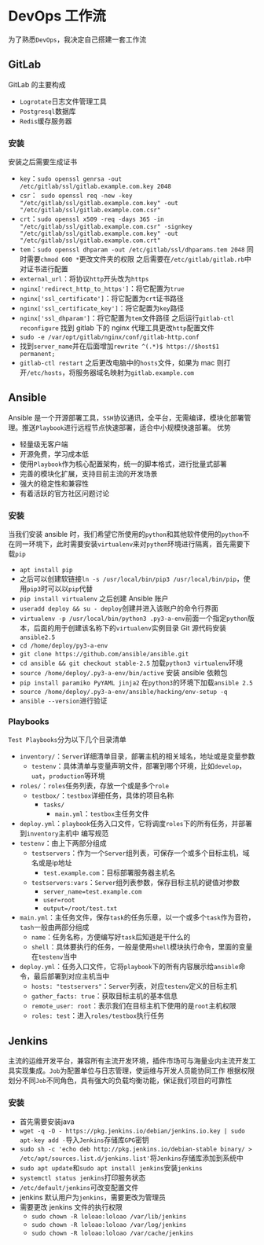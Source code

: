 # DevOps 工作流
为了熟悉`DevOps`，我决定自己搭建一套工作流
## GitLab
GitLab 的主要构成
- `Logrotate`日志文件管理工具
- `Postgresql`数据库
- `Redis`缓存服务器

### 安装
安装之后需要生成证书
- `key`：`sudo openssl genrsa -out /etc/gitlab/ssl/gitlab.example.com.key 2048`
- `csr`：` sudo openssl req -new -key "/etc/gitlab/ssl/gitlab.example.com.key" -out "/etc/gitlab/ssl/gitlab.example.com.csr"`
- `crt`：`sudo openssl x509 -req -days 365 -in "/etc/gitlab/ssl/gitlab.example.com.csr" -signkey "/etc/gitlab/ssl/gitlab.example.com.key" -out "/etc/gitlab/ssl/gitlab.example.com.crt"`
- `tem`：`sudo openssl dhparam -out /etc/gitlab/ssl/dhparams.tem 2048`
同时需要`chmod 600 *`更改文件夹的权限
之后需要在`/etc/gitlab/gitlab.rb`中对证书进行配置
- `external_url`：将协议`http`开头改为`https`
- `nginx['redirect_http_to_https']`：将它配置为`true`
- `nginx['ssl_certificate']`：将它配置为`crt`证书路径
- `nginx['ssl_certificate_key']`：将它配置为`key`路径
- `nginx['ssl_dhparam']`：将它配置为`tem`文件路径
之后运行`gitlab-ctl reconfigure`
找到 gitlab 下的 nginx 代理工具更改`http`配置文件
- `sudo -e /var/opt/gitlab/nginx/conf/gitlab-http.conf`
- 找到`server_name`并在后面增加`rewrite ^(.*)$ https://$host$1 permanent;`
- `gitlab-ctl restart`
之后更改电脑中的`hosts`文件，如果为 mac 则打开`/etc/hosts`，将服务器域名映射为`gitlab.example.com`
 
## Ansible
Ansible 是一个开源部署工具，`SSH`协议通讯，全平台，无需编译，模块化部署管理。推送`Playbook`进行远程节点快速部署，适合中小规模快速部署。
优势
- 轻量级无客户端
- 开源免费，学习成本低
- 使用`Playbook`作为核心配置架构，统一的脚本格式，进行批量式部署
- 完善的模块化扩展，支持目前主流的开发场景
- 强大的稳定性和兼容性
- 有着活跃的官方社区问题讨论

### 安装
当我们安装 ansible 时，我们希望它所使用的`python`和其他软件使用的`python`不在同一环境下，此时需要安装`virtualenv`来对`python`环境进行隔离，首先需要下载`pip`
- `apt install pip`
- 之后可以创建软链接`ln -s /usr/local/bin/pip3 /usr/local/bin/pip`，使用`pip3`时可以以`pip`代替
- `pip install virtualenv`
之后创建 Ansible 账户
- `useradd deploy && su - deploy`创建并进入该账户的命令行界面
- `virtualenv -p /usr/local/bin/python3 .py3-a-env`前面一个指定`python`版本，后面的用于创建该名称下的`virtualenv`实例目录
Git 源代码安装`ansible2.5`
- `cd /home/deploy/py3-a-env`
- `git clone https://github.com/ansible/ansible.git`
- `cd ansible && git checkout stable-2.5`
加载`python3 virtualenv`环境
- `source /home/deploy/.py3-a-env/bin/active`
安装 ansible 依赖包
- `pip install paramiko PyYAML jinja2`
在`python3`的环境下加载`ansible 2.5`
- `source /home/deploy/.py3-a-env/ansible/hacking/env-setup -q`
- `ansible --version`进行验证

### Playbooks
`Test Playbooks`分为以下几个目录清单
- `inventory/`：`Server`详细清单目录，部署主机的相关域名，地址或是变量参数
  - `testenv`：具体清单与变量声明文件，部署到哪个环境，比如`develop`，`uat`，`production`等环境
- `roles/`：`roles`任务列表，存放一个或是多个`role`
  - `testbox/`：`testbox`详细任务，具体的项目名称
    - `tasks/`
      - `main.yml`：`testbox`主任务文件
- `deploy.yml`：`playbook`任务入口文件，它将调度`roles`下的所有任务，并部署到`inventory`主机中
编写规范
- `testenv`：由上下两部分组成
  - `testservers`：作为一个`Server`组列表，可保存一个或多个目标主机，域名或是ip地址
    - `test.example.com`：目标部署服务器主机名
  - `testservers:vars`：`Server`组列表参数，保存目标主机的键值对参数
    - `server_name=test.example.com`
    - `user=root`
    - `output=/root/test.txt`
- `main.yml`：主任务文件，保存`task`的任务乐章，以一个或多个`task`作为音符，`tash`一般由两部分组成
  - `name`：任务名称，方便编写好`task`后知道是干什么的
  - `shell`：具体要执行的任务，一般是使用`shell`模块执行命令，里面的变量在`testenv`当中
- `deploy.yml`：任务入口文件，它将`playbook`下的所有内容展示给`ansible`命令，最后部署到对应主机当中
  - `hosts: "testservers"`：`Server`列表，对应`testenv`定义的目标主机
  - `gather_facts: true`：获取目标主机的基本信息
  - `remote_user: root`：表示我们在目标主机下使用的是`root`主机权限
  - `roles: test`：进入`roles/testbox`执行任务

## Jenkins
主流的运维开发平台，兼容所有主流开发环境，插件市场可与海量业内主流开发工具实现集成。`Job`为配置单位与日志管理，使运维与开发人员能协同工作
根据权限划分不同`Job`不同角色，具有强大的负载均衡功能，保证我们项目的可靠性

### 安装
- 首先需要安装java
- `wget -q -O - https://pkg.jenkins.io/debian/jenkins.io.key | sudo apt-key add -`导入`Jenkins`存储库`GPG`密钥
- `sudo sh -c 'echo deb http://pkg.jenkins.io/debian-stable binary/ > /etc/apt/sources.list.d/jenkins.list'`将`Jenkins`存储库添加到系统中
- `sudo apt update`和`sudo apt install jenkins`安装`jenkins`
- `systemctl status jenkins`打印服务状态
- `/etc/default/jenkins`可改变配置文件
- jenkins 默认用户为`jenkins`，需要更改为管理员
- 需要更改 jenkins 文件的执行权限
  - `sudo chown -R loloao:loloao /var/lib/jenkins`
  - `sudo chown -R loloao:loloao /var/log/jenkins`
  - `sudo chown -R loloao:loloao /var/cache/jenkins`
